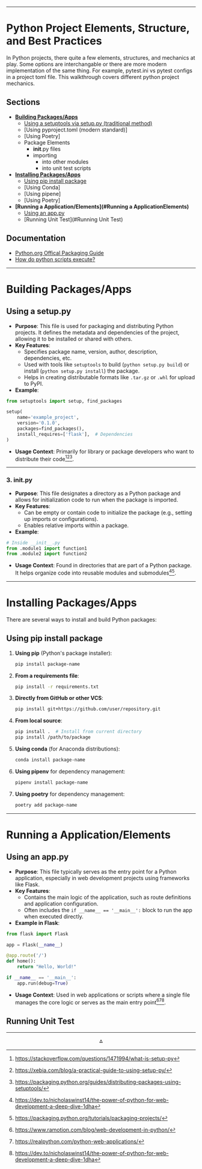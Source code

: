 
---
# Python Project Elements, Structure, and Best Practices

In Python projects, there quite a few elements, structures, and mechanics at play. Some options are interchangable or there are more modern implementation of the same thing. For example, pytest.ini vs pytest configs in a project toml file. This walkthrough covers different python project mechanics.

## Sections
- **[Building Packages/Apps](#Building-PackagesApps)**
    - [Using a setuptools via setup.py (traditional method)](#Using-a-setuppy)
    - [Using pyproject.toml (modern standard)]
    - [Using Poetry]
    - Package Elements
        - __init__.py files
        - importing
            - into other modules
            - into unit test scripts
- **[Installing Packages/Apps](#Installing-PackagesApps)**
    - [Using pip install package](##Using-pip-install-package)
    - [Using Conda]
    - [Using pipene]
    - [Using Poetry]
- **[Running a Application/Elements](#Running a ApplicationElements)**
    - [Using an app.py](#Using-an-apppy)
    - [Running Unit Test](#Running Unit Test)

## Documentation
- [Python.org Offical Packaging Guide](https://packaging.python.org/en/latest/tutorials/packaging-projects/#a-simple-project)
- [How do python scripts execute?](https://github.com/ajlinhard/byte-size-docs/blob/main/Python/Virtual%20Environments-Python.md#first-how-do-python-scripts-execute)
---
# Building Packages/Apps
## **Using a setup.py**

- **Purpose**: This file is used for packaging and distributing Python projects. It defines the metadata and dependencies of the project, allowing it to be installed or shared with others.
- **Key Features**:
    - Specifies package name, version, author, description, dependencies, etc.
    - Used with tools like `setuptools` to build (`python setup.py build`) or install (`python setup.py install`) the package.
    - Helps in creating distributable formats like `.tar.gz` or `.whl` for upload to PyPI.
- **Example**:

```python
from setuptools import setup, find_packages

setup(
    name='example_project',
    version='0.1.0',
    packages=find_packages(),
    install_requires=['flask'],  # Dependencies
)
```

- **Usage Context**: Primarily for library or package developers who want to distribute their code[^1][^3][^5].

---
### **3. __init__.py**

- **Purpose**: This file designates a directory as a Python package and allows for initialization code to run when the package is imported.
- **Key Features**:
    - Can be empty or contain code to initialize the package (e.g., setting up imports or configurations).
    - Enables relative imports within a package.
- **Example**:

```python
# Inside __init__.py
from .module1 import function1
from .module2 import function2
```

- **Usage Context**: Found in directories that are part of a Python package. It helps organize code into reusable modules and submodules[^6][^7].

---
# Installing Packages/Apps
There are several ways to install and build Python packages:

## Using pip install package

1. **Using pip** (Python's package installer):
   ```bash
   pip install package-name
   ```

2. **From a requirements file**:
   ```bash
   pip install -r requirements.txt
   ```

3. **Directly from GitHub or other VCS**:
   ```bash
   pip install git+https://github.com/user/repository.git
   ```

4. **From local source**:
   ```bash
   pip install .  # Install from current directory
   pip install /path/to/package
   ```

5. **Using conda** (for Anaconda distributions):
   ```bash
   conda install package-name
   ```

6. **Using pipenv** for dependency management:
   ```bash
   pipenv install package-name
   ```

7. **Using poetry** for dependency management:
   ```bash
   poetry add package-name
   ```

---
# Running a Application/Elements

## **Using an app.py**

- **Purpose**: This file typically serves as the entry point for a Python application, especially in web development projects using frameworks like Flask.
- **Key Features**:
    - Contains the main logic of the application, such as route definitions and application configuration.
    - Often includes the `if __name__ == '__main__':` block to run the app when executed directly.
- **Example in Flask**:

```python
from flask import Flask

app = Flask(__name__)

@app.route('/')
def home():
    return "Hello, World!"

if __name__ == '__main__':
    app.run(debug=True)
```

- **Usage Context**: Used in web applications or scripts where a single file manages the core logic or serves as the main entry point[^2][^4][^6].

## **Running Unit Test**
---
<div style="text-align: center">⁂</div>

[^1]: https://stackoverflow.com/questions/1471994/what-is-setup-py
[^2]: https://www.ramotion.com/blog/web-development-in-python/
[^3]: https://xebia.com/blog/a-practical-guide-to-using-setup-py/
[^4]: https://realpython.com/python-web-applications/
[^5]: https://packaging.python.org/guides/distributing-packages-using-setuptools/
[^6]: https://dev.to/nicholaswinst14/the-power-of-python-for-web-development-a-deep-dive-1dha
[^7]: https://packaging.python.org/tutorials/packaging-projects/
[^8]: https://www.python.org/about/apps/

